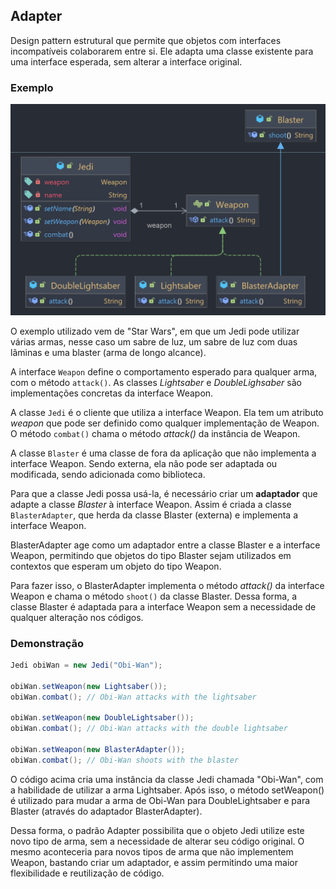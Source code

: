 ## Adapter

Design pattern estrutural que permite que objetos com interfaces incompatíveis colaborarem entre si. Ele adapta uma classe existente para uma interface esperada, sem alterar a interface original.

### Exemplo

![adapter-diagram](../UML_Diagrams/adapter.png)

O exemplo utilizado vem de "Star Wars", em que um Jedi pode utilizar várias armas, nesse caso um sabre de luz, um sabre de luz com duas lâminas e uma blaster (arma de longo alcance).

A interface ```Weapon``` define o comportamento esperado para qualquer arma, com o método ```attack()```. 
As classes _Lightsaber_ e _DoubleLighsaber_ são implementações concretas da interface Weapon.

A classe ```Jedi``` é o cliente que utiliza a interface Weapon. Ela tem um atributo _weapon_ que pode ser definido como qualquer implementação de Weapon. O método ```combat()``` chama o método _attack()_ da instância de Weapon.

A classe ```Blaster``` é uma classe de fora da aplicação que não implementa a interface Weapon. Sendo externa, ela não pode ser adaptada ou modificada, sendo adicionada como biblioteca.

Para que a classe Jedi possa usá-la, é necessário criar um **adaptador** que adapte a classe _Blaster_ à interface Weapon. Assim é criada a classe ```BlasterAdapter```, que herda da classe Blaster (externa) e implementa a interface Weapon.

BlasterAdapter age como um adaptador entre a classe Blaster e a interface Weapon, permitindo que objetos do tipo Blaster sejam utilizados em contextos que esperam um objeto do tipo Weapon. 

Para fazer isso, o BlasterAdapter implementa o método _attack()_ da interface Weapon e chama o método ```shoot()``` da classe Blaster. Dessa forma, a classe Blaster é adaptada para a interface Weapon sem a necessidade de qualquer alteração nos códigos.

### Demonstração

```java
Jedi obiWan = new Jedi("Obi-Wan");

obiWan.setWeapon(new Lightsaber());
obiWan.combat(); // Obi-Wan attacks with the lightsaber

obiWan.setWeapon(new DoubleLightsaber());
obiWan.combat(); // Obi-Wan attacks with the double lightsaber

obiWan.setWeapon(new BlasterAdapter());
obiWan.combat(); // Obi-Wan shoots with the blaster
```

O código acima cria uma instância da classe Jedi chamada "Obi-Wan", com a habilidade de utilizar a arma Lightsaber.
Após isso, o método setWeapon() é utilizado para mudar a arma de Obi-Wan para DoubleLightsaber e para Blaster (através do adaptador BlasterAdapter).

Dessa forma, o padrão Adapter possibilita que o objeto Jedi utilize este novo tipo de arma, sem a necessidade de alterar seu código original. O mesmo aconteceria para novos tipos de arma que não implementem Weapon, bastando criar um adaptador, e assim permitindo uma maior flexibilidade e reutilização de código.